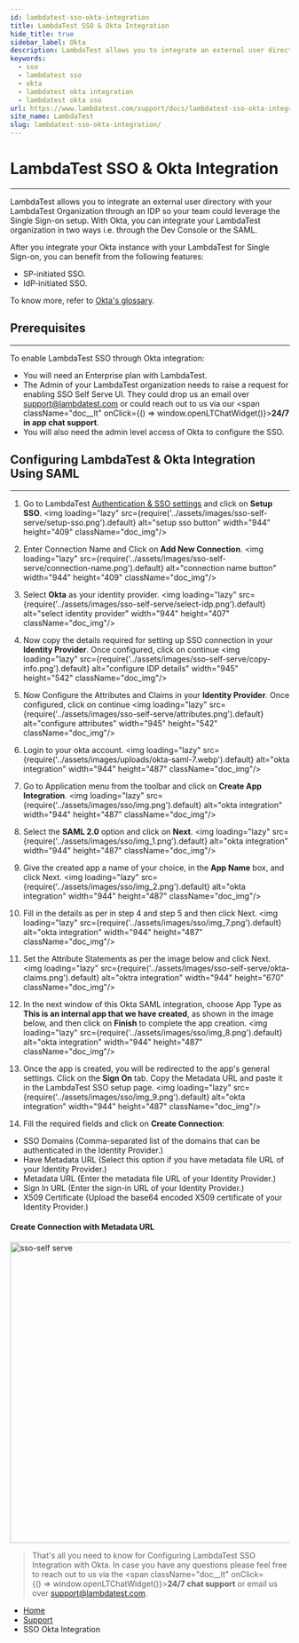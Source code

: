 ```yaml
---
id: lambdatest-sso-okta-integration
title: LambdaTest SSO & Okta Integration
hide_title: true
sidebar_label: Okta
description: LambdaTest allows you to integrate an external user directory with your LambdaTest Organization through an IDP so your team could leverage the Single Sign-on setup. This document will help you integrate your LambdaTest organization with your Okta directory.
keywords:
  - sso
  - lambdatest sso
  - okta
  - lambdatest okta integration
  - lambdatest okta sso
url: https://www.lambdatest.com/support/docs/lambdatest-sso-okta-integration/
site_name: LambdaTest
slug: lambdatest-sso-okta-integration/
---
```


<script

  type="application/ld+json"

  dangerouslySetInnerHTML={{

    __html: JSON.stringify({

      "@context": "https://schema.org",

      "@type": "BreadcrumbList",

      "itemListElement": [

        {

          "@type": "ListItem",

          "position": 1,

          "name": "LambdaTest",

          "item": "https://www.lambdatest.com"

        },

        {

          "@type": "ListItem",

          "position": 2,

          "name": "Support",

          "item": "https://www.lambdatest.com/support/docs/"

        },

        {

          "@type": "ListItem",

          "position": 3,

          "name": "SSO Okta Integration",

          "item": "https://www.lambdatest.com/support/docs/lambdatest-sso-okta-integration/"

        }

      ]

    })

  }}

></script>

# LambdaTest SSO & Okta Integration

* * *

LambdaTest allows you to integrate an external user directory with your LambdaTest Organization through an IDP so your team could leverage the Single Sign-on setup. With Okta, you can integrate your LambdaTest organization in two ways i.e. through the Dev Console or the SAML.

After you integrate your Okta instance with your LambdaTest for Single Sign-on, you can benefit from the following features:
* SP-initiated SSO.
* IdP-initiated SSO.

To know more, refer to <a href="https://help.okta.com/en/prod/Content/Topics/Reference/glossary.htm">Okta's glossary</a>.

## Prerequisites ##
---
To enable LambdaTest SSO through Okta integration:

* You will need an Enterprise plan with LambdaTest.
* The Admin of your LambdaTest organization needs to raise a request for enabling SSO Self Serve UI. They could drop us an email over <a href="mailto:support@lambdatest.com">support@lambdatest.com</a> or could reach out to us via our <span className="doc__lt" onClick={() => window.openLTChatWidget()}>**24/7 in app chat support**</span>.
* You will also need the admin level access of Okta  to configure the SSO.


## Configuring LambdaTest & Okta Integration Using SAML
---

1. Go to LambdaTest <a href="https://accounts.lambdatest.com/auth/sso">Authentication & SSO settings</a> and click on **Setup SSO**.
   <img loading="lazy" src={require('../assets/images/sso-self-serve/setup-sso.png').default} alt="setup sso button" width="944" height="409" className="doc_img"/>

2. Enter Connection Name and Click on  **Add New Connection**.
   <img loading="lazy" src={require('../assets/images/sso-self-serve/connection-name.png').default} alt="connection name button" width="944" height="409" className="doc_img"/>

3. Select **Okta** as your identity provider.
   <img loading="lazy" src={require('../assets/images/sso-self-serve/select-idp.png').default} alt="select identity provider" width="944" height="407" className="doc_img"/>

4. Now copy the details required for setting up SSO connection in your **Identity Provider**.
   Once configured, click on continue
   <img loading="lazy" src={require('../assets/images/sso-self-serve/copy-info.png').default} alt="configure IDP details" width="945" height="542" className="doc_img"/>

5. Now Configure the Attributes and Claims in your **Identity Provider**.
   Once configured, click on continue
   <img loading="lazy" src={require('../assets/images/sso-self-serve/attributes.png').default} alt="configure attributes" width="945" height="542" className="doc_img"/>

6. Login to your okta account. 
<img loading="lazy" src={require('../assets/images/uploads/okta-saml-7.webp').default} alt="okta integration" width="944" height="487" className="doc_img"/>

7. Go to Application menu from the toolbar and click on **Create App Integration**.
<img loading="lazy" src={require('../assets/images/sso/img.png').default} alt="okta integration" width="944" height="487" className="doc_img"/>
8. Select the **SAML 2.0** option and click on **Next**.
<img loading="lazy" src={require('../assets/images/sso/img_1.png').default} alt="okta integration" width="944" height="487" className="doc_img"/>
9. Give the created app a name of your choice, in the **App Name** box, and click Next.
<img loading="lazy" src={require('../assets/images/sso/img_2.png').default} alt="okta integration" width="944" height="487" className="doc_img"/>
10. Fill in the details as per in step 4 and step 5 and then click Next.
<img loading="lazy" src={require('../assets/images/sso/img_7.png').default} alt="okta integration" width="944" height="487" className="doc_img"/>
12. Set the Attribute Statements as per the image below and click Next.
<img loading="lazy" src={require('../assets/images/sso-self-serve/okta-claims.png').default} alt="oktra integration" width="944" height="670" className="doc_img"/>
13. In the next window of this Okta SAML integration, choose App Type as **This is an internal app that we have created**, as shown in the image below, and then click on **Finish** to complete the app creation.
<img loading="lazy" src={require('../assets/images/sso/img_8.png').default} alt="okta integration" width="944" height="487" className="doc_img"/>
14. Once the app is created, you will be redirected to the app's general settings. Click on the **Sign On** tab. Copy the Metadata URL and paste it in the LambdaTest SSO setup page.
<img loading="lazy" src={require('../assets/images/sso/img_9.png').default} alt="okta integration" width="944" height="487" className="doc_img"/>
15. Fill the required fields  and click on **Create Connection**:

* SSO Domains (Comma-separated list of the domains that can be authenticated in the Identity Provider.)
* Have Metadata URL (Select this option if you have metadata file URL of your Identity Provider.)
* Metadata URL (Enter the metadata file URL of your Identity Provider.)
* Sign In URL (Enter the sign-in URL of your Identity Provider.)
* X509 Certificate (Upload the base64 encoded X509 certificate of your Identity Provider.)

<h4>Create Connection with Metadata URL </h4>
<img loading="lazy" src={require('../assets/images/sso-self-serve/finalize-sso-metadata.png').default} alt="sso-self serve" width="945" height="542" className="doc_img"/>

> That's all you need to know for Configuring LambdaTest SSO Integration with Okta. In case you have any questions please feel free to reach out to us via the <span className="doc__lt" onClick={() => window.openLTChatWidget()}>**24/7 chat support**</span> or email us over [support@lambdatest.com](mailto:support@lambdatest.com).


<nav aria-label="breadcrumbs">
  <ul className="breadcrumbs">
    <li className="breadcrumbs__item">
      <a className="breadcrumbs__link" href="https://www.lambdatest.com">
        Home
      </a>
    </li>
    <li className="breadcrumbs__item">
      <a className="breadcrumbs__link" target="_self" href="https://www.lambdatest.com/support/docs/">
        Support
      </a>
    </li>
    <li className="breadcrumbs__item breadcrumbs__item--active">
      <span className="breadcrumbs__link">
        SSO Okta Integration
      </span>
    </li>
  </ul>
</nav>